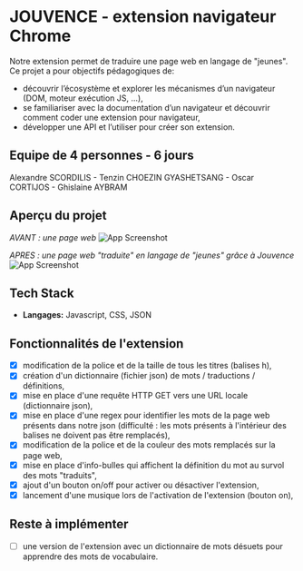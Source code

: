 # JOUVENCE - extension navigateur Chrome

Notre extension permet de traduire une page web en langage de "jeunes".
Ce projet a pour objectifs pédagogiques de:
- découvrir l’écosystème et explorer les mécanismes d’un navigateur (DOM, moteur exécution JS, ...),
- se familiariser avec la documentation d’un navigateur et découvrir comment coder une extension pour navigateur,
- développer une API et l’utiliser pour créer son extension.

## Equipe de 4 personnes - 6 jours

Alexandre SCORDILIS - Tenzin CHOEZIN GYASHETSANG - Oscar CORTIJOS - Ghislaine AYBRAM

## Aperçu du projet

*AVANT : une page web*
![App Screenshot](/screen/page_wikipedia_avant.jpg)

*APRES : une page web "traduite" en langage de "jeunes" grâce à Jouvence*
![App Screenshot](/screen/page_wikipedia_apres.jpg)

## Tech Stack

- **Langages:** Javascript, CSS, JSON

## Fonctionnalités de l'extension

- [x] modification de la police et de la taille de tous les titres (balises h),
- [x] création d'un dictionnaire (fichier json) de mots / traductions / définitions,
- [x] mise en place d'une requête HTTP GET vers une URL locale (dictionnaire json),
- [x] mise en place d'une regex pour identifier les mots de la page web présents dans notre json (difficulté : les mots présents à l'intérieur des balises ne doivent pas être remplacés),
- [x] modification de la police et de la couleur des mots remplacés sur la page web,
- [x] mise en place d'info-bulles qui affichent la définition du mot au survol des mots "traduits",
- [x] ajout d'un bouton on/off pour activer ou désactiver l'extension,
- [x] lancement d'une musique lors de l'activation de l'extension (bouton on),

## Reste à implémenter

- [ ] une version de l'extension avec un dictionnaire de mots désuets pour apprendre des mots de vocabulaire.
